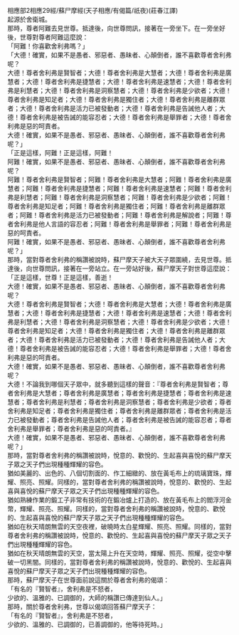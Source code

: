 相應部2相應29經/蘇尸摩經(天子相應/有偈篇/祇夜)(莊春江譯)  
起源於舍衛城。  
那時，尊者阿難去見世尊。抵達後，向世尊問訊，接著在一旁坐下。在一旁坐好後，世尊對尊者阿難這麼說：  
「阿難！你喜歡舍利弗嗎？」  
「大德！確實，如果不是愚者、邪惡者、愚昧者、心顛倒者，誰不喜歡尊者舍利弗呢？  
大德！尊者舍利弗是賢智者；大德！尊者舍利弗是大慧者；大德！尊者舍利弗是廣慧者；大德！尊者舍利弗是捷慧者；大德！尊者舍利弗是速慧者；大德！尊者舍利弗是利慧者；大德！尊者舍利弗是洞察慧者；大德！尊者舍利弗是少欲者；大德！尊者舍利弗是知足者；大德！尊者舍利弗是獨住者；大德！尊者舍利弗是離群眾者；大德！尊者舍利弗是活力已被發動者；大德！尊者舍利弗是告誡他人者；大德！尊者舍利弗是被告誡的能容忍者；大德！尊者舍利弗是舉罪者；大德！尊者舍利弗是惡的呵責者。  
大德！確實，如果不是愚者、邪惡者、愚昧者、心顛倒者，誰不喜歡尊者舍利弗呢？」  
「正是這樣，阿難！正是這樣，阿難！  
阿難！確實，如果不是愚者、邪惡者、愚昧者、心顛倒者，誰不喜歡尊者舍利弗呢？  
阿難！尊者舍利弗是賢智者；阿難！尊者舍利弗是大慧者；阿難！尊者舍利弗是廣慧者；阿難！尊者舍利弗是捷慧者；阿難！尊者舍利弗是速慧者；阿難！尊者舍利弗是利慧者；阿難！尊者舍利弗是洞察慧者；阿難！尊者舍利弗是少欲者；阿難！尊者舍利弗是知足者；阿難！尊者舍利弗是獨住者；阿難！尊者舍利弗是離群眾者；阿難！尊者舍利弗是活力已被發動者；阿難！尊者舍利弗是解說者；阿難！尊者舍利弗是他人言語的容忍者；阿難！尊者舍利弗是舉罪者；阿難！尊者舍利弗是惡的呵責者。  
阿難！確實，如果不是愚者、邪惡者、愚昧者、心顛倒者，誰不喜歡尊者舍利弗呢？」  
那時，當對尊者舍利弗的稱讚被說時，蘇尸摩天子被大天子眾圍繞，去見世尊。抵達後，向世尊問訊，接著在一旁站立。在一旁站好後，蘇尸摩天子對世尊這麼說：  
「正是這樣，世尊！正是這樣，善逝！  
大德！確實，如果不是愚者、邪惡者、愚昧者、心顛倒者，誰不喜歡尊者舍利弗呢？  
大德！尊者舍利弗是賢智者；大德！尊者舍利弗是大慧者；大德！尊者舍利弗是廣慧者；大德！尊者舍利弗是捷慧者；大德！尊者舍利弗是速慧者；大德！尊者舍利弗是利慧者；大德！尊者舍利弗是洞察慧者；大德！尊者舍利弗是少欲者；大德！尊者舍利弗是知足者；大德！尊者舍利弗是獨住者；大德！尊者舍利弗是離群眾者；大德！尊者舍利弗是活力已被發動者；大德！尊者舍利弗是告誡他人者；大德！尊者舍利弗是被告誡的能容忍者；大德！尊者舍利弗是舉罪者；大德！尊者舍利弗是惡的呵責者。  
大德！確實，如果不是愚者、邪惡者、愚昧者、心顛倒者，誰不喜歡尊者舍利弗呢？  
大德！不論我到哪個天子眾中，就多聽到這樣的聲音：『尊者舍利弗是賢智者；尊者舍利弗是大慧者；尊者舍利弗是廣慧者；尊者舍利弗是捷慧者；尊者舍利弗是速慧者；尊者舍利弗是利慧者；尊者舍利弗是洞察慧者；尊者舍利弗是少欲者；尊者舍利弗是知足者；尊者舍利弗是獨住者；尊者舍利弗是離群眾者；尊者舍利弗是活力已被發動者；尊者舍利弗是告誡他人者；尊者舍利弗是被告誡的能容忍者；尊者舍利弗是舉罪者；尊者舍利弗是惡的呵責者。』  
大德！確實，如果不是愚者、邪惡者、愚昧者、心顛倒者，誰不喜歡尊者舍利弗呢？」  
那時，當對尊者舍利弗的稱讚被說時，悅意的、歡悅的、生起喜與喜悅的蘇尸摩天子眾之天子們出現種種輝耀的容色。  
猶如美麗的、出色的、八個切割面的、作工細緻的、放在黃毛布上的琉璃寶珠，輝耀、照亮、照耀。同樣的，當對尊者舍利弗的稱讚被說時，悅意的、歡悅的、生起喜與喜悅的蘇尸摩天子眾之天子們出現種種輝耀的容色。  
猶如熟練作業的鍛工子非常有技術的在鍛冶爐上打造的、放在黃毛布上的閻浮河金幣，輝耀、照亮、照耀。同樣的，當對尊者舍利弗的稱讚被說時，悅意的、歡悅的、生起喜與喜悅的蘇尸摩天子眾之天子們出現種種輝耀的容色。  
猶如在秋天晴朗無雲的天空夜裡，破曉時太白星輝耀、照亮、照耀。同樣的，當對尊者舍利弗的稱讚被說時，悅意的、歡悅的、生起喜與喜悅的蘇尸摩天子眾之天子們出現種種輝耀的容色。  
猶如在秋天晴朗無雲的天空，當太陽上升在天空時，輝耀、照亮、照耀，從空中擊破一切黑闇。同樣的，當對尊者舍利弗的稱讚被說時，悅意的、歡悅的、生起喜與喜悅的蘇尸摩天子眾之天子們出現種種輝耀的容色。  
那時，蘇尸摩天子在世尊面前說這關於尊者舍利弗的偈頌：  
「有名的『賢智者』，舍利弗是不怒者，  
少欲的、溫雅的、已調御的，大師的稱讚已傳達到仙人。」  
那時，關於尊者舍利弗，世尊以偈頌回答蘇尸摩天子：  
「有名的『賢智者』，舍利弗是不怒者，  
少欲的、溫雅的、已調御的，已善調御的，他等待死時。」  
  
  
